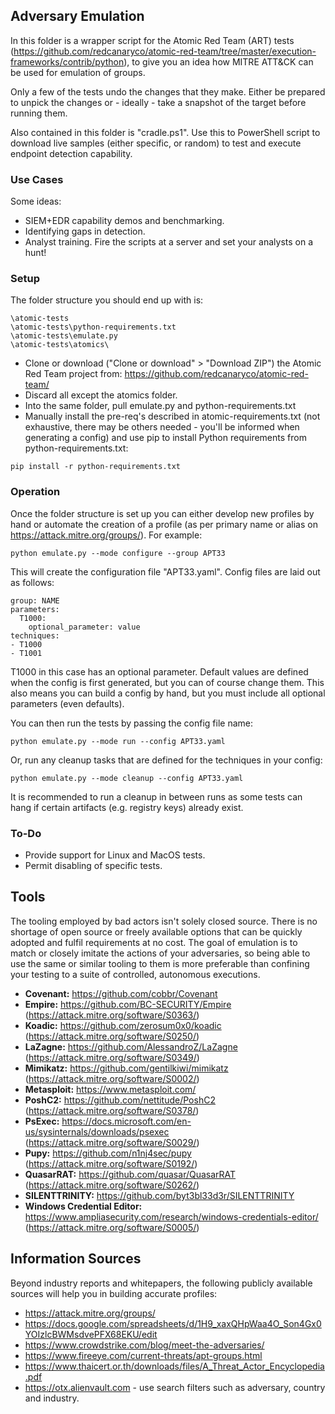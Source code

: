 ## Adversary Emulation

In this folder is a wrapper script for the Atomic Red Team (ART) tests (https://github.com/redcanaryco/atomic-red-team/tree/master/execution-frameworks/contrib/python), to give you an idea how MITRE ATT&CK can be used for emulation of groups.  

Only a few of the tests undo the changes that they make. Either be prepared to unpick the changes or - ideally - take a snapshot of the target before running them.  

Also contained in this folder is "cradle.ps1". Use this to PowerShell script to download live samples (either specific, or random) to test and execute endpoint detection capability.

### Use Cases
Some ideas:
- SIEM+EDR capability demos and benchmarking.  
- Identifying gaps in detection.  
- Analyst training. Fire the scripts at a server and set your analysts on a hunt!  

### Setup
The folder structure you should end up with is:
```
\atomic-tests
\atomic-tests\python-requirements.txt
\atomic-tests\emulate.py
\atomic-tests\atomics\
```

- Clone or download ("Clone or download" > "Download ZIP") the Atomic Red Team project from: https://github.com/redcanaryco/atomic-red-team/  
- Discard all except the atomics folder.  
- Into the same folder, pull emulate.py and python-requirements.txt
- Manually install the pre-req's described in atomic-requirements.txt (not exhaustive, there may be others needed - you'll be informed when generating a config) and use pip to install Python requirements from python-requirements.txt:
```
pip install -r python-requirements.txt
```

### Operation
Once the folder structure is set up you can either develop new profiles by hand or automate the creation of a profile (as per primary name or alias on https://attack.mitre.org/groups/). For example:
```
python emulate.py --mode configure --group APT33
```
This will create the configuration file "APT33.yaml". Config files are laid out as follows:
```
group: NAME
parameters:
  T1000:
    optional_parameter: value
techniques:
- T1000
- T1001
```
T1000 in this case has an optional parameter. Default values are defined when the config is first generated, but you can of course change them. This also means you can build a config by hand, but you must include all optional parameters (even defaults).  

You can then run the tests by passing the config file name:
```
python emulate.py --mode run --config APT33.yaml
```
Or, run any cleanup tasks that are defined for the techniques in your config:
```
python emulate.py --mode cleanup --config APT33.yaml
```
It is recommended to run a cleanup in between runs as some tests can hang if certain artifacts (e.g. registry keys) already exist.
### To-Do
- Provide support for Linux and MacOS tests.  
- Permit disabling of specific tests.  

## Tools
The tooling employed by bad actors isn't solely closed source. There is no shortage of open source or freely available options that can be quickly adopted and fulfil requirements at no cost. The goal of emulation is to match or closely imitate the actions of your adversaries, so being able to use the same or similar tooling to them is more preferable than confining your testing to a suite of controlled, autonomous executions.
- **Covenant:** https://github.com/cobbr/Covenant  
- **Empire:** https://github.com/BC-SECURITY/Empire (https://attack.mitre.org/software/S0363/)  
- **Koadic:** https://github.com/zerosum0x0/koadic (https://attack.mitre.org/software/S0250/)  
- **LaZagne:** https://github.com/AlessandroZ/LaZagne (https://attack.mitre.org/software/S0349/)  
- **Mimikatz:** https://github.com/gentilkiwi/mimikatz (https://attack.mitre.org/software/S0002/)  
- **Metasploit:** https://www.metasploit.com/  
- **PoshC2:** https://github.com/nettitude/PoshC2 (https://attack.mitre.org/software/S0378/)  
- **PsExec:** https://docs.microsoft.com/en-us/sysinternals/downloads/psexec (https://attack.mitre.org/software/S0029/)  
- **Pupy:** https://github.com/n1nj4sec/pupy (https://attack.mitre.org/software/S0192/)  
- **QuasarRAT:** https://github.com/quasar/QuasarRAT (https://attack.mitre.org/software/S0262/)  
- **SILENTTRINITY:** https://github.com/byt3bl33d3r/SILENTTRINITY  
- **Windows Credential Editor:** https://www.ampliasecurity.com/research/windows-credentials-editor/ (https://attack.mitre.org/software/S0005/)  

## Information Sources
Beyond industry reports and whitepapers, the following publicly available sources will help you in building accurate profiles:
- https://attack.mitre.org/groups/  
- https://docs.google.com/spreadsheets/d/1H9_xaxQHpWaa4O_Son4Gx0YOIzlcBWMsdvePFX68EKU/edit  
- https://www.crowdstrike.com/blog/meet-the-adversaries/  
- https://www.fireeye.com/current-threats/apt-groups.html  
- https://www.thaicert.or.th/downloads/files/A_Threat_Actor_Encyclopedia.pdf  
- https://otx.alienvault.com - use search filters such as adversary, country and industry.  